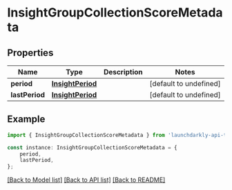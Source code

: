 # InsightGroupCollectionScoreMetadata


## Properties

Name | Type | Description | Notes
------------ | ------------- | ------------- | -------------
**period** | [**InsightPeriod**](InsightPeriod.md) |  | [default to undefined]
**lastPeriod** | [**InsightPeriod**](InsightPeriod.md) |  | [default to undefined]

## Example

```typescript
import { InsightGroupCollectionScoreMetadata } from 'launchdarkly-api-typescript';

const instance: InsightGroupCollectionScoreMetadata = {
    period,
    lastPeriod,
};
```

[[Back to Model list]](../README.md#documentation-for-models) [[Back to API list]](../README.md#documentation-for-api-endpoints) [[Back to README]](../README.md)
